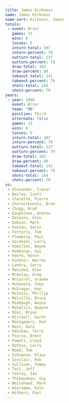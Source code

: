 ```yaml
---
title: James Kirkness
name: James Kirkness
name-sort: Kirkness, James
totals:
 - event: Brier
   games: 13
   wins: 8
   losses: 5
   inturn-total: 107
   inturn-percent: 79
   outturn-total: 137
   outturn-percent: 79
   draw-total: 103
   draw-percent: 80
   takeout-total: 141
   takeout-percent: 79
   shots-total: 244
   shots-percent: 79
years:
 - year: 1998
   event: Brier
   team: "MB"
   position: Third
   alternate: false
   games: 13
   wins: 8
   losses: 5
   inturn-total: 107
   inturn-percent: 79
   outturn-total: 137
   outturn-percent: 79
   draw-total: 103
   draw-percent: 80
   takeout-total: 141
   takeout-percent: 79
   shots-total: 244
   shots-percent: 79
vs:
 - Alexander, Trevor
 - Bailey, Scott
 - Charette, Pierre
 - Chorostkowski, Brad
 - Chugg, Brad
 - Dauphinee, Andrew
 - Despins, Glen
 - Dobson, Mark
 - Fenton, Darin
 - Fetterly, Tom
 - Flemming, Paul
 - Gardeski, Larry
 - Hamilton, Wayne
 - Hemmings, Guy
 - Keefe, Kevin
 - Kushnir, Warren
 - Landry, Garry
 - MacLeod, Glen
 - McAulay, Greg
 - McCarrel, Graeme
 - McDonald, Toby
 - McGregor, Ken
 - McInnis, Phillip
 - Melville, Bruce
 - Middaugh, Wayne
 - Mihalicz, Dwayne
 - Miki, Bryan
 - Mitchell, Garth
 - Montgomery, Rod
 - Ness, Dale
 - Odishaw, Terry
 - Pierce, Brent
 - Powell, Lloyd
 - Rathje, Larry
 - Reed, Tom
 - Schoenne, Klaus
 - Sinclair, Rob
 - Sullivan, Tommy
 - Tait, Jeff
 - Tetley, Ian
 - Thibaudeau, Guy
 - Whitehead, Mark
 - Wiersema, Dale
 - Withers, Paul
---
```

